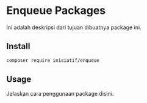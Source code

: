 # Enqueue Packages

Ini adalah deskripsi dari tujuan dibuatnya package ini.

## Install

```bash
composer require inisiatif/enqueue
```

## Usage

Jelaskan cara penggunaan package disini.
